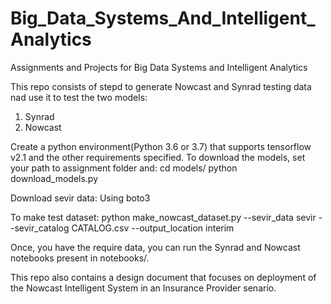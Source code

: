 # Big_Data_Systems_And_Intelligent_Analytics
Assignments and Projects for Big Data Systems and Intelligent Analytics

This repo consists of stepd to generate Nowcast and Synrad testing data nad use it to test the two models:
1. Synrad
2. Nowcast

Create a python environment(Python 3.6 or 3.7) that supports tensorflow v2.1 and the other requirements specified.
To download the models, set your path to assignment folder and:
cd models/
python download_models.py

Download sevir data:
Using boto3

To make test dataset:
 python make_nowcast_dataset.py --sevir_data sevir --sevir_catalog CATALOG.csv --output_location interim

Once, you have the require data, you can run the Synrad and Nowcast notebooks present in notebooks/.

This repo also contains a design document that focuses on deployment of the Nowcast Intelligent System in an Insurance Provider senario.


